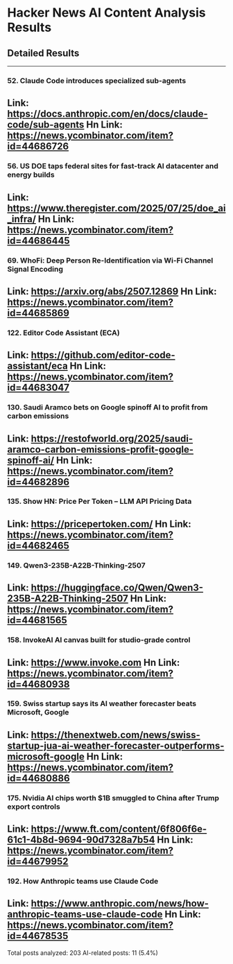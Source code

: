 # Hacker News AI Content Analysis Results

## Detailed Results

------
### 52. Claude Code introduces specialized sub-agents
Link: https://docs.anthropic.com/en/docs/claude-code/sub-agents
Hn Link: https://news.ycombinator.com/item?id=44686726
------
### 56. US DOE taps federal sites for fast-track AI datacenter and energy builds
Link: https://www.theregister.com/2025/07/25/doe_ai_infra/
Hn Link: https://news.ycombinator.com/item?id=44686445
------
### 69. WhoFi: Deep Person Re-Identification via Wi-Fi Channel Signal Encoding
Link: https://arxiv.org/abs/2507.12869
Hn Link: https://news.ycombinator.com/item?id=44685869
------
### 122. Editor Code Assistant (ECA)
Link: https://github.com/editor-code-assistant/eca
Hn Link: https://news.ycombinator.com/item?id=44683047
------
### 130. Saudi Aramco bets on Google spinoff AI to profit from carbon emissions
Link: https://restofworld.org/2025/saudi-aramco-carbon-emissions-profit-google-spinoff-ai/
Hn Link: https://news.ycombinator.com/item?id=44682896
------
### 135. Show HN: Price Per Token – LLM API Pricing Data
Link: https://pricepertoken.com/
Hn Link: https://news.ycombinator.com/item?id=44682465
------
### 149. Qwen3-235B-A22B-Thinking-2507
Link: https://huggingface.co/Qwen/Qwen3-235B-A22B-Thinking-2507
Hn Link: https://news.ycombinator.com/item?id=44681565
------
### 158. InvokeAI AI canvas built for studio-grade control
Link: https://www.invoke.com
Hn Link: https://news.ycombinator.com/item?id=44680938
------
### 159. Swiss startup says its AI weather forecaster beats Microsoft, Google
Link: https://thenextweb.com/news/swiss-startup-jua-ai-weather-forecaster-outperforms-microsoft-google
Hn Link: https://news.ycombinator.com/item?id=44680886
------
### 175. Nvidia AI chips worth $1B smuggled to China after Trump export controls
Link: https://www.ft.com/content/6f806f6e-61c1-4b8d-9694-90d7328a7b54
Hn Link: https://news.ycombinator.com/item?id=44679952
------
### 192. How Anthropic teams use Claude Code
Link: https://www.anthropic.com/news/how-anthropic-teams-use-claude-code
Hn Link: https://news.ycombinator.com/item?id=44678535
------
Total posts analyzed: 203
AI-related posts: 11 (5.4%)

